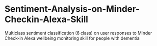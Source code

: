 # Sentiment-Analysis-on-Minder-Checkin-Alexa-Skill
Multiclass sentiment classification (6 class) on user responses to Minder Check-in Alexa wellbeing monitoring skill for people with dementia

